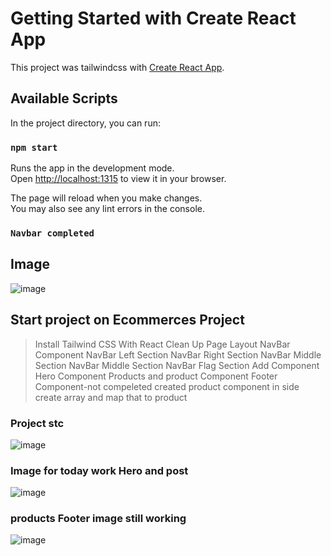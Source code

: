 # Getting Started with Create React App

This project was tailwindcss with [Create React App](https://github.com/facebook/create-react-app).

## Available Scripts

In the project directory, you can run:

### `npm start`

Runs the app in the development mode.\
Open [http://localhost:1315](http://localhost:1315) to view it in your browser.

The page will reload when you make changes.\
You may also see any lint errors in the console.


### `Navbar completed`
 ## Image
 
![image](https://user-images.githubusercontent.com/69744397/205501876-cf1d2d56-bf86-4539-8da4-6d4b41428086.png)



## Start project on Ecommerces Project
  > Install Tailwind CSS With React 
  > Clean Up
  > Page Layout
  > NavBar Component
> NavBar Left Section 
> NavBar Right Section 
> NavBar Middle Section
> NavBar Middle Section
> NavBar Flag Section
> Add Component
>Hero Component
>Products and product Component
>Footer Component-not compeleted
  >created product component in side create array and map that to product 
  
 
 ### Project stc
 ![image](https://user-images.githubusercontent.com/69744397/205501967-67c51de2-8226-4176-b8d0-4d9be657fc41.png)

### Image for today work Hero and post
![image](https://user-images.githubusercontent.com/69744397/205619272-d92e46fa-3225-4920-8b2e-38512523b85c.png)

### products Footer image still working
![image](https://user-images.githubusercontent.com/69744397/205619469-b734281b-6a6e-4189-a6ae-6c557e5465b6.png)



